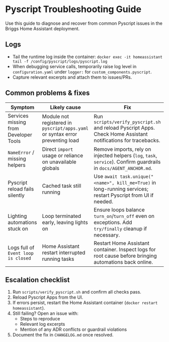 # Pyscript Troubleshooting Guide

Use this guide to diagnose and recover from common Pyscript issues in the Briggs Home Assistant deployment.

## Logs

- Tail the runtime log inside the container: `docker exec -it homeassistant tail -f /config/pyscript/logs/pyscript.log`
- When debugging service calls, temporarily raise log level in `configuration.yaml` under `logger:` for `custom_components.pyscript`.
- Capture relevant excerpts and attach them to issues/PRs.

## Common problems & fixes

| Symptom | Likely cause | Fix |
| --- | --- | --- |
| Services missing from Developer Tools | Module not registered in `pyscript/apps.yaml` or syntax error preventing load | Run `scripts/verify_pyscript.sh` and reload Pyscript Apps. Check Home Assistant notifications for tracebacks. |
| `NameError` / missing helpers | Direct `import` usage or reliance on unavailable globals | Remove imports, rely on injected helpers (`log`, `task`, `service`). Confirm guardrails in `docs/AGENT_ANCHOR.md`. |
| Pyscript reload fails silently | Cached task still running | Use `await task.unique("<name>", kill_me=True)` in long-running services; restart Pyscript from UI if needed. |
| Lighting automations stuck on | Loop terminated early, leaving lights on | Ensure loops balance `turn_on`/`turn_off` even on exceptions. Add `try/finally` cleanup if necessary. |
| Logs full of `Event loop is closed` | Home Assistant restart interrupted running tasks | Restart Home Assistant container. Inspect logs for root cause before bringing automations back online. |

## Escalation checklist

1. Run `scripts/verify_pyscript.sh` and confirm all checks pass.
2. Reload Pyscript Apps from the UI.
3. If errors persist, restart the Home Assistant container (`docker restart homeassistant`).
4. Still failing? Open an issue with:
   - Steps to reproduce
   - Relevant log excerpts
   - Mention of any ADR conflicts or guardrail violations
5. Document the fix in `CHANGELOG.md` once resolved.
